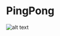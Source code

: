 # PingPong

![alt text](https://github.com/Ayanle99/PingPong/blob/main/gameSample.gif
"Logo Title Text 1")
